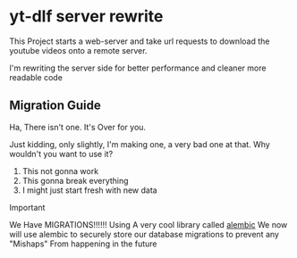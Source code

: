 # yt-dlf server rewrite

This Project starts a web-server and take url requests to download the youtube videos onto a remote server.

I'm rewriting the server side for better performance and cleaner more readable code


## Migration Guide

Ha, There isn't one. It's Over for you.

Just kidding, only slightly, I'm making one, a very bad one at that.
Why wouldn't you want to use it?

1. This not gonna work
1. This gonna break everything
1. I might just start fresh with new data


> [!IMPORTANT]
> We Have MIGRATIONS!!!!!!
> Using A very cool library called [alembic](https://pypi.org/project/alembic/)
> We now will use alembic to securely store our database migrations to prevent any
> "Mishaps" From happening in the future

